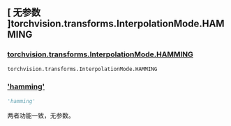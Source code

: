 ## [ 无参数 ]torchvision.transforms.InterpolationMode.HAMMING

### [torchvision.transforms.InterpolationMode.HAMMING](https://pytorch.org/vision/stable/index.html)

```python
torchvision.transforms.InterpolationMode.HAMMING
```

### ['hamming']()

```python
'hamming'
```

两者功能一致，无参数。
